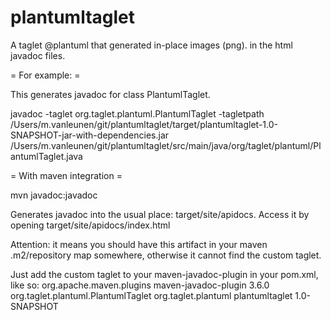 # plantumltaglet

A taglet @plantuml that generated in-place images (png). in the html javadoc files.

= For example: =

This generates javadoc for class PlantumlTaglet.

javadoc -taglet org.taglet.plantuml.PlantumlTaglet -tagletpath /Users/m.vanleunen/git/plantumltaglet/target/plantumltaglet-1.0-SNAPSHOT-jar-with-dependencies.jar  /Users/m.vanleunen/git/plantumltaglet/src/main/java/org/taglet/plantuml/PlantumlTaglet.java

= With maven integration =

mvn javadoc:javadoc

Generates javadoc into the usual place: target/site/apidocs. Access it by opening target/site/apidocs/index.html

Attention: it means you should have this artifact in your maven .m2/repository map somewhere, otherwise it cannot find 
the custom taglet.

Just add the custom taglet to your maven-javadoc-plugin in your pom.xml, like so:
      <plugin>
        <groupId>org.apache.maven.plugins</groupId>
        <artifactId>maven-javadoc-plugin</artifactId>
        <version>3.6.0</version>
        <configuration>
          <taglet>org.taglet.plantuml.PlantumlTaglet</taglet>
          <!-- <tagletpath>/path/to/taglet.jar</tagletpath> -->
          <tagletArtifact>
            <groupId>org.taglet.plantuml</groupId>
            <artifactId>plantumltaglet</artifactId>
            <version>1.0-SNAPSHOT</version>
          </tagletArtifact>
        </configuration>
      </plugin>

